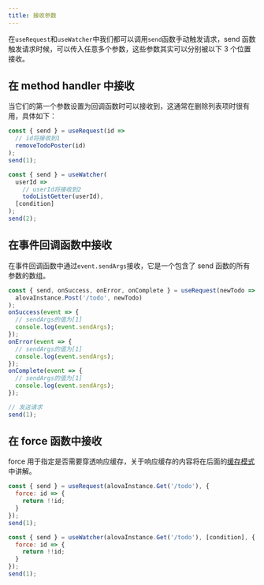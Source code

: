 ```yaml
---
title: 接收参数
---
```


在`useRequest`和`useWatcher`中我们都可以调用`send`函数手动触发请求，send 函数触发请求时候，可以传入任意多个参数，这些参数其实可以分别被以下 3 个位置接收。

## 在 method handler 中接收

当它们的第一个参数设置为回调函数时可以接收到，这通常在删除列表项时很有用，具体如下：

```javascript
const { send } = useRequest(id =>
  // id将接收到1
  removeTodoPoster(id)
);
send(1);
```

```javascript
const { send } = useWatcher(
  userId =>
    // userId将接收到2
    todoListGetter(userId),
  [condition]
);
send(2);
```

## 在事件回调函数中接收

在事件回调函数中通过`event.sendArgs`接收，它是一个包含了 send 函数的所有参数的数组。

```javascript
const { send, onSuccess, onError, onComplete } = useRequest(newTodo =>
  alovaInstance.Post('/todo', newTodo)
);
onSuccess(event => {
  // sendArgs的值为[1]
  console.log(event.sendArgs);
});
onError(event => {
  // sendArgs的值为[1]
  console.log(event.sendArgs);
});
onComplete(event => {
  // sendArgs的值为[1]
  console.log(event.sendArgs);
});

// 发送请求
send(1);
```

## 在 force 函数中接收

force 用于指定是否需要穿透响应缓存，关于响应缓存的内容将在后面的[缓存模式](/tutorial/cache/mode)中讲解。

```javascript
const { send } = useRequest(alovaInstance.Get('/todo'), {
  force: id => {
    return !!id;
  }
});
send(1);
```

```javascript
const { send } = useWatcher(alovaInstance.Get('/todo'), [condition], {
  force: id => {
    return !!id;
  }
});
send(1);
```
